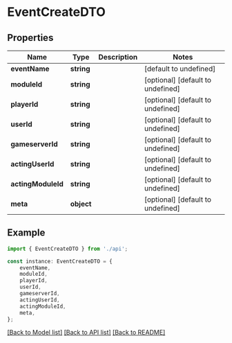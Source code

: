 # EventCreateDTO


## Properties

Name | Type | Description | Notes
------------ | ------------- | ------------- | -------------
**eventName** | **string** |  | [default to undefined]
**moduleId** | **string** |  | [optional] [default to undefined]
**playerId** | **string** |  | [optional] [default to undefined]
**userId** | **string** |  | [optional] [default to undefined]
**gameserverId** | **string** |  | [optional] [default to undefined]
**actingUserId** | **string** |  | [optional] [default to undefined]
**actingModuleId** | **string** |  | [optional] [default to undefined]
**meta** | **object** |  | [optional] [default to undefined]

## Example

```typescript
import { EventCreateDTO } from './api';

const instance: EventCreateDTO = {
    eventName,
    moduleId,
    playerId,
    userId,
    gameserverId,
    actingUserId,
    actingModuleId,
    meta,
};
```

[[Back to Model list]](../README.md#documentation-for-models) [[Back to API list]](../README.md#documentation-for-api-endpoints) [[Back to README]](../README.md)
